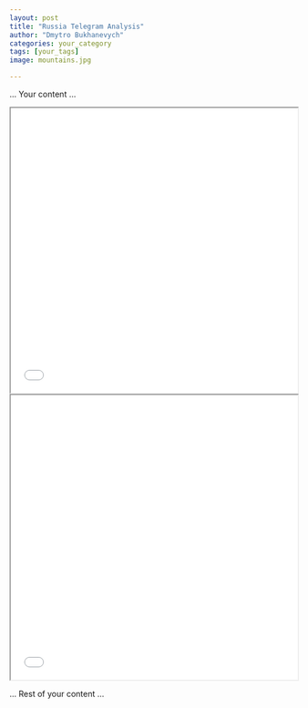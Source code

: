 ```yaml
---
layout: post
title: "Russia Telegram Analysis"
author: "Dmytro Bukhanevych"
categories: your_category
tags: [your_tags]
image: mountains.jpg

---
```


... Your content ...

<!-- Embedding Plotly Visualization -->
<!-- Embedding Plotly Visualization -->
<!-- Embedding Plotly Visualization -->
<iframe src="{{ site.baseurl }}/visualizations/fig_topics_time.html" width="100%" height="500"></iframe>

<!-- Embedding the DataFrame table -->
<iframe src="{{ site.baseurl }}/visualizations/dataframe_table.html" width="100%" height="500"></iframe>

... Rest of your content ...
